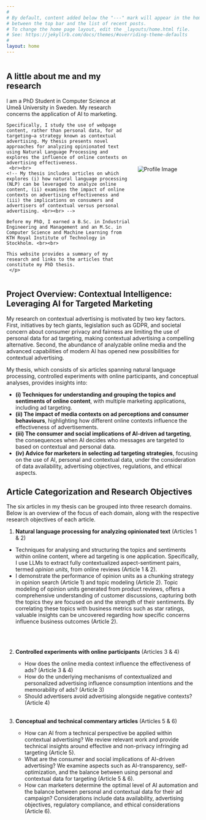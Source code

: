 ```yaml
---
#
# By default, content added below the "---" mark will appear in the home page
# between the top bar and the list of recent posts.
# To change the home page layout, edit the _layouts/home.html file.
# See: https://jekyllrb.com/docs/themes/#overriding-theme-defaults
#
layout: home
---
```


<!-- <div style="display: flex; align-items: center; gap: 20px;"> -->
<!-- <div style="display: flex; align-items: center; gap: 20px; flex-direction: row-reverse;">
  <!-- Image with circular style and max-width -->
  <!-- <img style="border-radius: 10%; max-width: 250px;" src="{{ '/assets/images/profile_light.png' | relative_url }}" alt="Profile Image"> -->
  <!-- Text and Title next to the image -->
  <!-- <div>
    <h2>A little bit about me.</h2>
    <p>I am a PhD Student from Umeå. I am a PhD Student from Umeå. I am a PhD Student from Umeå. I am a PhD Student from Umeå.  </p>
  </div>
</div> -->

<!-- <div>
    <p>This website provides a summary of my research and links to the articles in my PhD thesis.</p>
</div> -->

<div style="
  display: flex;
  align-items: center;
  gap: 20px;
  flex-direction: row-reverse;
  flex-wrap: wrap;">
  <!-- Image with circular style and max-width -->
  <img style="border-radius: 10%; max-width: 250px; flex: 1; min-width: 150px; margin: 0 auto;"
       src="{{ '/assets/images/profile_light.png' | relative_url }}"
       alt="Profile Image">
  <!-- Text and Title below the image -->
  <div style="flex: 2; min-width: 200px; text-align: left;">
    <h2><strong>A little about me and my research</strong></h2>
    <p> I am a PhD Student in Computer Science at Umeå University in Sweden. My research concerns the application of AI to marketing.

    Specifically, I study the use of webpage content, rather than personal data, for ad targeting—a strategy known as contextual advertising. My thesis presents novel approaches for analyzing opinionated text using Natural Language Processing and explores the influence of online contexts on advertising effectiveness.
     <br><br>
    <!-- My thesis includes articles on which explores (i) how natural language processing (NLP) can be leveraged to analyze online content, (ii) examines the impact of online contexts on advertising effectiveness and (iii) the implications on consumers and advertisers of contextual versus personal advertising. <br><br> -->

    Before my PhD, I earned a B.Sc. in Industrial Engineering and Management and an M.Sc. in Computer Science and Machine Learning from KTH Royal Institute of Technology in Stockholm. <br><br>

    This website provides a summary of my research and links to the articles that constitute my PhD thesis.    
     </p>
  </div>
</div>



<!-- <div style="display: flex; align-items: center; gap: 20px;"> -->
<!-- <div style="display: flex; align-items: center; gap: 20px; flex-direction: row-reverse;">
  <div>
    <h2>AI-Driven Contextual Advertising</h2>
    <p>I am a PhD Student from Umeå. I am a PhD Student from Umeå. I am a PhD Student from Umeå. I am a PhD Student from Umeå.  </p>
  </div>
</div> -->



## **Project Overview: Contextual Intelligence: Leveraging AI for Targeted Marketing**

<!-- Artificial and Contextual Intelligence for Marketing -->
<!-- AI-Driven Context Analysis for Marketing and Ad-targeting
## **AI-enabled Marketing & Contextual Advertising**
AI and Contextual Analysis for Effective Marketing and Ad Targeting
AI Meets Contextual Marketing:
AI-driven contextual advertising
The Contextual Edge: AI in Marketing and Ad-targeting -->

My research on contextual advertising is motivated by two key factors. First, initiatives by tech giants, legislation such as GDPR, and societal concern about consumer privacy and fairness are limiting the use of personal data for ad targeting, making contextual advertising a compelling alternative. Second, the abundance of analyzable online media and the advanced capabilities of modern AI has opened new possibilities for contextual advertising.

My thesis, which consists of six articles spanning natural language processing, controlled experiments with online participants, and conceptual analyses, provides insights into:

- **(i) Techniques for understanding and grouping the topics and sentiments of online content**, with multiple marketing applications, including ad targeting.  
- **(ii) The impact of media contexts on ad perceptions and consumer behaviours**, highlighting how different online contexts influence the effectiveness of advertisements.    
- **(iii) The consumer and social implications of AI-driven ad targeting**, the consequences when AI decides who messages are targeted to based on contextual and personal data.
- **(iv) Advice for marketers in selecting ad targeting strategies**, focusing on the use of AI, personal and contextual data, under the consideration of data availability, advertising objectives, regulations, and ethical aspects.

## **Article Categorization and Research Objectives**

The six articles in my thesis can be grouped into three research domains. Below is an overview of the focus of each domain, along with the respective research objectives of each article.

1. **Natural language processing for analyzing opinionated text** (Articles 1 & 2) <br>
  - Techniques for analysing and structuring the topics and sentiments within online content, where ad targeting is one application. Specifically, I use LLMs to extract fully contextualized aspect-sentiment pairs, termed *opinion units*, from online reviews (Article 1 & 2).  
  - I demonstrate the performance of opinion units as a chunking strategy in opinion search (Article 1) and topic modeling (Article 2). Topic modeling of opinion units generated from product reviews, offers a comprehensive understanding of customer discussions, capturing both the topics they are focused on and the strength of their sentiments. By correlating these topics with business metrics such as star ratings, valuable insights can be uncovered regarding how specific concerns influence business outcomes (Article 2).
  <!-- The use of opinion units overcomes challenges found in previous work, particularly those related to separating individual opinions within reviews and enhancing the interpretability of which sections of the raw text influenced the clustering or regression result. -->
  <br><br>

2. **Controlled experiments with online participants** (Articles 3 & 4) <br>
   - How does the online media context influence the effectiveness of ads? (Article 3 & 4)
   - How do the underlying mechanisms of contextualized and personalized advertising influence consumption intentions and the memorability of ads? (Article 3)
   - Should advertisers avoid advertising alongside negative contexts? (Article 4)
   <br><br>  

3. **Conceptual and technical commentary articles** (Articles 5 & 6) <br>
   - How can AI from a technical perspective be applied within contextual advertising? We review relevant work and provide technical insights around effective and non-privacy infringing ad targeting (Article 5).  
   - What are the consumer and social implications of AI-driven advertising? We examine aspects such as AI-transparency, self-optimization, and the balance between using personal and contextual data for targeting (Article 5 & 6).  
   - How can marketers determine the optimal level of AI automation and the balance between personal and contextual data for their ad campaign? Considerations include data availability, advertising objectives, regulatory compliance, and ethical considerations (Article 6).

<!--
# Articles listed
Link to an article.
[Download the Opinion Units PDF]({{ '/assets/articles/opinion_unit.pdf' | relative_url }}) -->
